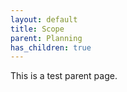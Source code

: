 ```yaml
---
layout: default
title: Scope
parent: Planning
has_children: true
---
```


This is a test parent page.
